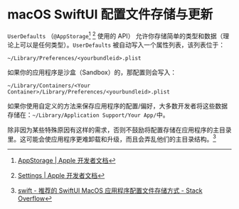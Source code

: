 # macOS SwiftUI 配置文件存储与更新

`UserDefaults` （`@AppStorage`[^1] [^3] 使用的 API） 允许你存储简单的类型和数据（理论上可以是任何类型）。`UserDefaults` 被自动写入一个属性列表，该列表位于：

`~/Library/Preferences/<yourbundleid>.plist`

如果你的应用程序是沙盒（Sandbox）的，那配置则会写入：

`~/Library/Containers/<Your Container>/Library/Preferences/<yourbundleid>.plist`

如果你使用自定义的方法来保存应用程序的配置/偏好，大多数开发者将这些数据存储在：`~/Library/Application Support/Your App/`中。

除非因为某些特殊原因有这样的需求，否则不鼓励将配置存储在应用程序的主目录里。这可能会使应用程序更难卸载和升级，而且会弄乱他们的主目录结构。[^2]

[^2]: [swift - 推荐的 SwiftUI MacOS 应用程序配置文件存储方式 - Stack Overflow](https://stackoverflow.com/questions/65619845/recommended-way-to-store-configuration-in-a-swiftui-macos-app)
[^1]: [AppStorage | Apple 开发者文档](https://developer.apple.com/documentation/swiftui/appstorage#relationships)
[^3]: [Settings | Apple 开发者文档](https://developer.apple.com/documentation/swiftui/settings)